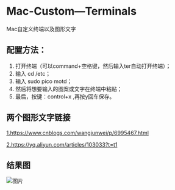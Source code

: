 # Mac-Custom—Terminals
Mac自定义终端以及图形文字

## 配置方法：
1. 打开终端（可以command+空格键，然后输入ter自动打开终端）；
2. 输入 cd /etc；
3. 输入 sudo pico motd；
4. 然后将想要输入的图案或文字在终端中粘贴；
5. 最后，按键：control+x ,再按y回车保存。

## 两个图形文字链接
[ 1.https://www.cnblogs.com/wangjunwei/p/6995467.html ]( https://www.cnblogs.com/wangjunwei/p/6995467.html )

[ 2.https://yq.aliyun.com/articles/103033?t=t1 ]( https://yq.aliyun.com/articles/103033?t=t1 )

## 结果图
![图片](https://github.com/xiaoxuhui1024/Mac-Custom-Terminals/blob/master/KoharuYoshino.png)
